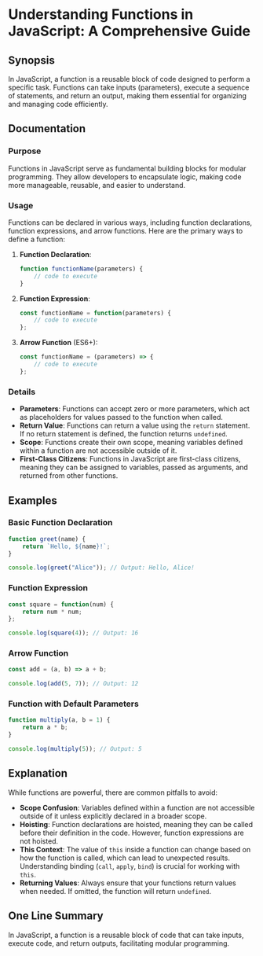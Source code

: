 <!--
Meta Description: # Understanding Functions in JavaScript: A Comprehensive Guide ## Synopsis In JavaScript, a function is a reusable block of code designed to perform a...
Meta Keywords: function, functions, javascript, return, code
-->

# Understanding Functions in JavaScript: A Comprehensive Guide

## Synopsis
In JavaScript, a function is a reusable block of code designed to perform a specific task. Functions can take inputs (parameters), execute a sequence of statements, and return an output, making them essential for organizing and managing code efficiently.

## Documentation
### Purpose
Functions in JavaScript serve as fundamental building blocks for modular programming. They allow developers to encapsulate logic, making code more manageable, reusable, and easier to understand.

### Usage
Functions can be declared in various ways, including function declarations, function expressions, and arrow functions. Here are the primary ways to define a function:

1. **Function Declaration**:
   ```javascript
   function functionName(parameters) {
       // code to execute
   }
   ```

2. **Function Expression**:
   ```javascript
   const functionName = function(parameters) {
       // code to execute
   };
   ```

3. **Arrow Function** (ES6+):
   ```javascript
   const functionName = (parameters) => {
       // code to execute
   };
   ```

### Details
- **Parameters**: Functions can accept zero or more parameters, which act as placeholders for values passed to the function when called.
- **Return Value**: Functions can return a value using the `return` statement. If no return statement is defined, the function returns `undefined`.
- **Scope**: Functions create their own scope, meaning variables defined within a function are not accessible outside of it.
- **First-Class Citizens**: Functions in JavaScript are first-class citizens, meaning they can be assigned to variables, passed as arguments, and returned from other functions.

## Examples
### Basic Function Declaration
```javascript
function greet(name) {
    return `Hello, ${name}!`;
}

console.log(greet("Alice")); // Output: Hello, Alice!
```

### Function Expression
```javascript
const square = function(num) {
    return num * num;
};

console.log(square(4)); // Output: 16
```

### Arrow Function
```javascript
const add = (a, b) => a + b;

console.log(add(5, 7)); // Output: 12
```

### Function with Default Parameters
```javascript
function multiply(a, b = 1) {
    return a * b;
}

console.log(multiply(5)); // Output: 5
```

## Explanation
While functions are powerful, there are common pitfalls to avoid:
- **Scope Confusion**: Variables defined within a function are not accessible outside of it unless explicitly declared in a broader scope.
- **Hoisting**: Function declarations are hoisted, meaning they can be called before their definition in the code. However, function expressions are not hoisted.
- **This Context**: The value of `this` inside a function can change based on how the function is called, which can lead to unexpected results. Understanding binding (`call`, `apply`, `bind`) is crucial for working with `this`.
- **Returning Values**: Always ensure that your functions return values when needed. If omitted, the function will return `undefined`.

## One Line Summary
In JavaScript, a function is a reusable block of code that can take inputs, execute code, and return outputs, facilitating modular programming.